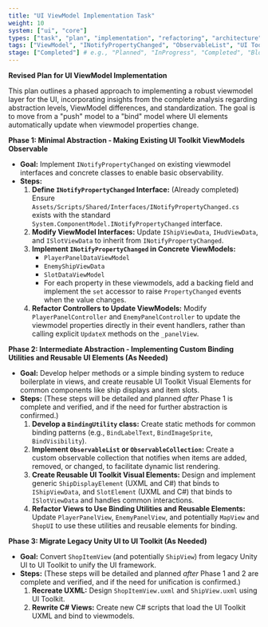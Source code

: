 ```yaml
---
title: "UI ViewModel Implementation Task"
weight: 10
system: ["ui", "core"]
types: ["task", "plan", "implementation", "refactoring", "architecture"]
tags: ["ViewModel", "INotifyPropertyChanged", "ObservableList", "UI Toolkit", "PlayerPanelDataViewModel", "EnemyShipViewData", "SlotDataViewModel", "BindingUtility", "UXML"]
stage: ["Completed"] # e.g., "Planned", "InProgress", "Completed", "Blocked"
---
```


**Revised Plan for UI ViewModel Implementation**

This plan outlines a phased approach to implementing a robust viewmodel layer for the UI, incorporating insights from the complete analysis regarding abstraction levels, ViewModel differences, and standardization. The goal is to move from a "push" model to a "bind" model where UI elements automatically update when viewmodel properties change.

**Phase 1: Minimal Abstraction - Making Existing UI Toolkit ViewModels Observable**

*   **Goal:** Implement `INotifyPropertyChanged` on existing viewmodel interfaces and concrete classes to enable basic observability.
*   **Steps:**
    1.  **Define `INotifyPropertyChanged` Interface:** (Already completed) Ensure `Assets/Scripts/Shared/Interfaces/INotifyPropertyChanged.cs` exists with the standard `System.ComponentModel.INotifyPropertyChanged` interface.
    2.  **Modify ViewModel Interfaces:** Update `IShipViewData`, `IHudViewData`, and `ISlotViewData` to inherit from `INotifyPropertyChanged`.
    3.  **Implement `INotifyPropertyChanged` in Concrete ViewModels:**
        *   `PlayerPanelDataViewModel`
        *   `EnemyShipViewData`
        *   `SlotDataViewModel`
        *   For each property in these viewmodels, add a backing field and implement the `set` accessor to raise `PropertyChanged` events when the value changes.
    4.  **Refactor Controllers to Update ViewModels:** Modify `PlayerPanelController` and `EnemyPanelController` to update the viewmodel properties directly in their event handlers, rather than calling explicit `UpdateX` methods on the `_panelView`.

**Phase 2: Intermediate Abstraction - Implementing Custom Binding Utilities and Reusable UI Elements (As Needed)**

*   **Goal:** Develop helper methods or a simple binding system to reduce boilerplate in views, and create reusable UI Toolkit Visual Elements for common components like ship displays and item slots.
*   **Steps:** (These steps will be detailed and planned *after* Phase 1 is complete and verified, and if the need for further abstraction is confirmed.)
    1.  **Develop a `BindingUtility` class:** Create static methods for common binding patterns (e.g., `BindLabelText`, `BindImageSprite`, `BindVisibility`).
    2.  **Implement `ObservableList` or `ObservableCollection`:** Create a custom observable collection that notifies when items are added, removed, or changed, to facilitate dynamic list rendering.
    3.  **Create Reusable UI Toolkit Visual Elements:** Design and implement generic `ShipDisplayElement` (UXML and C#) that binds to `IShipViewData`, and `SlotElement` (UXML and C#) that binds to `ISlotViewData` and handles common interactions.
    4.  **Refactor Views to Use Binding Utilities and Reusable Elements:** Update `PlayerPanelView`, `EnemyPanelView`, and potentially `MapView` and `ShopUI` to use these utilities and reusable elements for binding.

**Phase 3: Migrate Legacy Unity UI to UI Toolkit (As Needed)**

*   **Goal:** Convert `ShopItemView` (and potentially `ShipView`) from legacy Unity UI to UI Toolkit to unify the UI framework.
*   **Steps:** (These steps will be detailed and planned *after* Phase 1 and 2 are complete and verified, and if the need for unification is confirmed.)
    1.  **Recreate UXML:** Design `ShopItemView.uxml` and `ShipView.uxml` using UI Toolkit.
    2.  **Rewrite C# Views:** Create new C# scripts that load the UI Toolkit UXML and bind to viewmodels.
